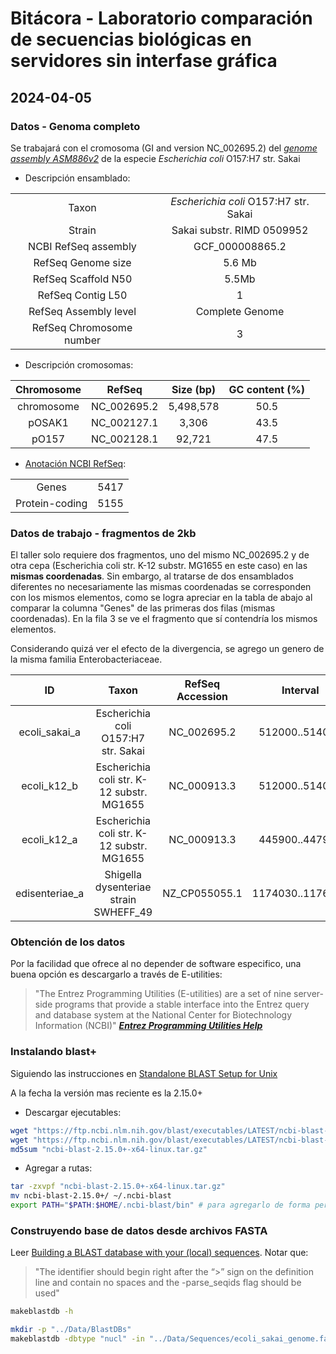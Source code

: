 # Bitácora - Laboratorio comparación de secuencias biológicas en servidores sin interfase gráfica


## 2024-04-05

### Datos - Genoma completo 

Se trabajará con el cromosoma (GI and version NC_002695.2) del _[genome assembly ASM886v2](https://www.ncbi.nlm.nih.gov/datasets/genome/GCF_000008865.2/)_ de la especie _Escherichia coli_ O157:H7 str. Sakai

- Descripción ensamblado:

|||
| :-: | :-: |
| Taxon | _Escherichia coli_ O157:H7 str. Sakai |
| Strain | Sakai substr. RIMD 0509952 |
| NCBI RefSeq assembly | GCF_000008865.2 |
| RefSeq Genome size | 	5.6 Mb |
| RefSeq Scaffold N50 | 5.5Mb |
| RefSeq Contig L50 | 1 |
| RefSeq Assembly level | Complete Genome |
| RefSeq Chromosome number | 3 |

- Descripción cromosomas:

| Chromosome | RefSeq | Size (bp) | GC content (%) |
| :-: | :-: | :-: | :-: |
| chromosome | NC_002695.2 | 5,498,578 | 50.5 |
| pOSAK1 | NC_002127.1 | 3,306 | 43.5 |
| pO157 | NC_002128.1 | 92,721 | 47.5 |


- [Anotación NCBI RefSeq](https://www.ncbi.nlm.nih.gov/datasets/gene/GCF_000008865.2/):

|||
|:-:|:-:|
| Genes | 5417 |
| Protein-coding | 5155 | 


### Datos de trabajo - fragmentos de 2kb

El taller solo requiere dos fragmentos, uno del mismo NC_002695.2 y de otra cepa (Escherichia coli str. K-12 substr. MG1655 en este caso) en las __mismas coordenadas__. Sin embargo, al tratarse de dos ensamblados diferentes no necesariamente las mismas coordenadas se corresponden con los mismos elementos, como se logra apreciar en la tabla de abajo al comparar la columna "Genes" de las primeras dos filas (mismas coordenadas). En la fila 3 se ve el fragmento que sí contendría los mismos elementos.

Considerando quizá ver el efecto de la divergencia, se agrego un genero de la misma familia Enterobacteriaceae.

| ID | Taxon | RefSeq Accession | Interval | Genes |
| :-: | :-: | :-: | :-: | :-: |
| ecoli_sakai_a| Escherichia coli O157:H7 str. Sakai| NC_002695.2 | 512000..514000 | yajR (-), cyoE (-), cyoD (-) |
| ecoli_k12_b| Escherichia coli str. K-12 substr. MG1655 | NC_000913.3 | 512000..514000 | glsaA (+), ybaT (+), cuerR   (+)|
| ecoli_k12_a| Escherichia coli str. K-12 substr. MG1655 | NC_000913.3 | 445900..447900  | yajR (-), cyoE (-), cyoD(-) |
| edisenteriae_a| Shigella dysenteriae strain SWHEFF_49| NZ_CP055055.1 | 1174030..1176030| HUZ68_RS05625 (-), cyoE (-), 	HUZ68_RS05635(-)| 



### Obtención de los datos  

Por la facilidad que ofrece al no depender de software especifico, una buena opción es descargarlo a través de E-utilities:

> "The Entrez Programming Utilities (E-utilities) are a set of nine server-side programs that provide a stable interface into the Entrez query and database system at the National Center for Biotechnology Information (NCBI)"
> ___[Entrez Programming Utilities Help](https://www.ncbi.nlm.nih.gov/books/NBK25497/)___

### Instalando blast+

Siguiendo las instrucciones en [Standalone BLAST Setup for Unix](https://www.ncbi.nlm.nih.gov/books/NBK52640/)

A la fecha la versión mas reciente es la 2.15.0+

- Descargar ejecutables:

```bash
wget "https://ftp.ncbi.nlm.nih.gov/blast/executables/LATEST/ncbi-blast-2.15.0+-x64-linux.tar.gz.md5"
wget "https://ftp.ncbi.nlm.nih.gov/blast/executables/LATEST/ncbi-blast-2.15.0+-x64-linux.tar.gz"
md5sum "ncbi-blast-2.15.0+-x64-linux.tar.gz"
```

- Agregar a rutas:

```bash
tar -zxvpf "ncbi-blast-2.15.0+-x64-linux.tar.gz"
mv ncbi-blast-2.15.0+/ ~/.ncbi-blast
export PATH="$PATH:$HOME/.ncbi-blast/bin" # para agregarlo de forma permanente, puede agregarse esta linea a .bashrc
```


### Construyendo base de datos desde archivos FASTA

Leer [Building a BLAST database with your (local) sequences](https://www.ncbi.nlm.nih.gov/books/NBK569841/). Notar que:

> "The identifier should begin right after the “>” sign on the definition line and contain no spaces and the -parse_seqids flag should be used"

```bash
makeblastdb -h
```

```bash
mkdir -p "../Data/BlastDBs"
makeblastdb -dbtype "nucl" -in "../Data/Sequences/ecoli_sakai_genome.fasta" -parse_seqids -title "E. Coli. str Sakai - single sequence" -out "../Data/BlastDBs/ecoli_sakai_genome_single" -taxid 386585 -logfile "../Data/BlastDBs/ecoli_sakai_genome.makeblastdb.log"
```
